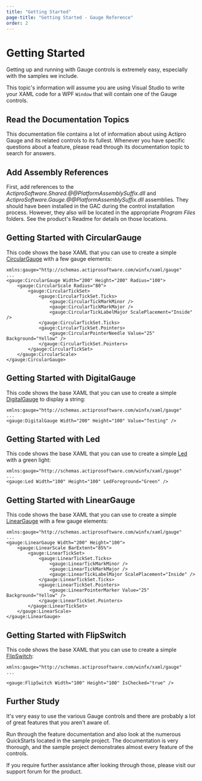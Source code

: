 ```yaml
---
title: "Getting Started"
page-title: "Getting Started - Gauge Reference"
order: 2
---
```

# Getting Started

Getting up and running with Gauge controls is extremely easy, especially with the samples we include.

This topic's information will assume you are using Visual Studio to write your XAML code for a WPF `Window` that will contain one of the Gauge controls.

## Read the Documentation Topics

This documentation file contains a lot of information about using Actipro Gauge and its related controls to its fullest.  Whenever you have specific questions about a feature, please read through its documentation topic to search for answers.

## Add Assembly References

First, add references to the *ActiproSoftware.Shared.@@PlatformAssemblySuffix.dll* and *ActiproSoftware.Gauge.@@PlatformAssemblySuffix.dll* assemblies.  They should have been installed in the GAC during the control installation process.  However, they also will be located in the appropriate *Program Files* folders.  See the product's Readme for details on those locations.

## Getting Started with CircularGauge

This code shows the base XAML that you can use to create a simple [CircularGauge](xref:@ActiproUIRoot.Controls.Gauge.CircularGauge) with a few gauge elements:

```xaml
xmlns:gauge="http://schemas.actiprosoftware.com/winfx/xaml/gauge"
...
<gauge:CircularGauge Width="200" Height="200" Radius="100">
	<gauge:CircularScale Radius="80">
		<gauge:CircularTickSet>
			<gauge:CircularTickSet.Ticks>
				<gauge:CircularTickMarkMinor />
				<gauge:CircularTickMarkMajor />
				<gauge:CircularTickLabelMajor ScalePlacement="Inside" />
			</gauge:CircularTickSet.Ticks>
			<gauge:CircularTickSet.Pointers>
				<gauge:CircularPointerNeedle Value="25" Background="Yellow" />
			</gauge:CircularTickSet.Pointers>
		</gauge:CircularTickSet>
	</gauge:CircularScale>
</gauge:CircularGauge>
```

## Getting Started with DigitalGauge

This code shows the base XAML that you can use to create a simple [DigitalGauge](xref:@ActiproUIRoot.Controls.Gauge.DigitalGauge) to display a string:

```xaml
xmlns:gauge="http://schemas.actiprosoftware.com/winfx/xaml/gauge"
...
<gauge:DigitalGauge Width="200" Height="100" Value="Testing" />
```

## Getting Started with Led

This code shows the base XAML that you can use to create a simple [Led](xref:@ActiproUIRoot.Controls.Gauge.Led) with a green light:

```xaml
xmlns:gauge="http://schemas.actiprosoftware.com/winfx/xaml/gauge"
...
<gauge:Led Width="100" Height="100" LedForeground="Green" />
```

## Getting Started with LinearGauge

This code shows the base XAML that you can use to create a simple [LinearGauge](xref:@ActiproUIRoot.Controls.Gauge.LinearGauge) with a few gauge elements:

```xaml
xmlns:gauge="http://schemas.actiprosoftware.com/winfx/xaml/gauge"
...
<gauge:LinearGauge Width="200" Height="100">
	<gauge:LinearScale BarExtent="85%">
		<gauge:LinearTickSet>
			<gauge:LinearTickSet.Ticks>
				<gauge:LinearTickMarkMinor />
				<gauge:LinearTickMarkMajor />
				<gauge:LinearTickLabelMajor ScalePlacement="Inside" />
			</gauge:LinearTickSet.Ticks>
			<gauge:LinearTickSet.Pointers>
				<gauge:LinearPointerMarker Value="25" Background="Yellow" />
			</gauge:LinearTickSet.Pointers>
		</gauge:LinearTickSet>
	</gauge:LinearScale>
</gauge:LinearGauge>
```

## Getting Started with FlipSwitch

This code shows the base XAML that you can use to create a simple [FlipSwitch](xref:@ActiproUIRoot.Controls.Gauge.FlipSwitch):

```xaml
xmlns:gauge="http://schemas.actiprosoftware.com/winfx/xaml/gauge"
...

<gauge:FlipSwitch Width="100" Height="100" IsChecked="true" />
```

## Further Study

It's very easy to use the various Gauge controls and there are probably a lot of great features that you aren't aware of.

Run through the feature documentation and also look at the numerous QuickStarts located in the sample project.  The documentation is very thorough, and the sample project demonstrates almost every feature of the controls.

If you require further assistance after looking through those, please visit our support forum for the product.
